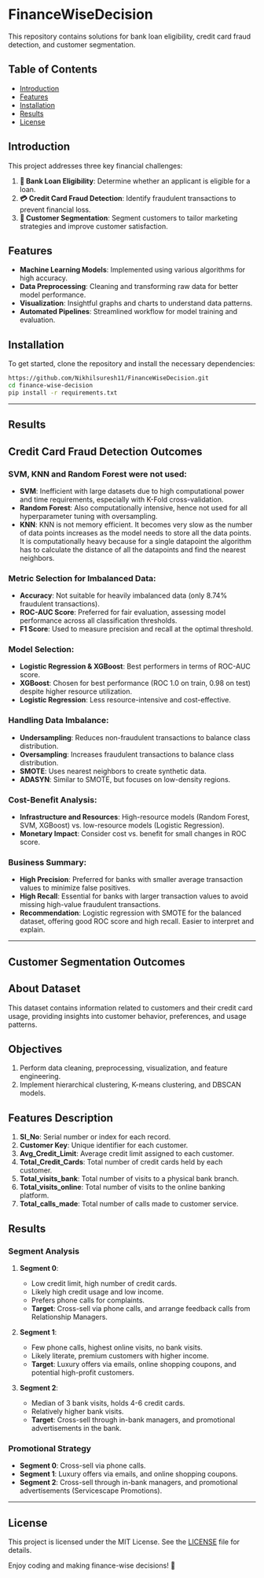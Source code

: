# FinanceWiseDecision


 This repository contains solutions for bank loan eligibility, credit card fraud detection, and customer segmentation.

## Table of Contents

- [Introduction](#introduction)
- [Features](#features)
- [Installation](#installation)
- [Results](#results)
- [License](#license)

## Introduction

This project addresses three key financial challenges:
1. **🏦 Bank Loan Eligibility**: Determine whether an applicant is eligible for a loan.
2. **💳 Credit Card Fraud Detection**: Identify fraudulent transactions to prevent financial loss.
3. **👥 Customer Segmentation**: Segment customers to tailor marketing strategies and improve customer satisfaction.

## Features

- **Machine Learning Models**: Implemented using various algorithms for high accuracy.
- **Data Preprocessing**: Cleaning and transforming raw data for better model performance.
- **Visualization**: Insightful graphs and charts to understand data patterns.
- **Automated Pipelines**: Streamlined workflow for model training and evaluation.

## Installation

To get started, clone the repository and install the necessary dependencies:

```bash
https://github.com/Nikhilsuresh11/FinanceWiseDecision.git
cd finance-wise-decision
pip install -r requirements.txt
```

---


## Results

## Credit Card Fraud Detection Outcomes

### SVM, KNN and Random Forest were not used:
- **SVM**: Inefficient with large datasets due to high computational power and time requirements, especially with K-Fold cross-validation.
- **Random Forest**: Also computationally intensive, hence not used for all hyperparameter tuning with oversampling.
-  **KNN**: KNN is not memory efficient. It becomes very slow as the number of data points increases as the model needs to store all the data points. It is computationally heavy because for a single datapoint the algorithm has to calculate the distance of all the datapoints and find the nearest neighbors.

### Metric Selection for Imbalanced Data:
- **Accuracy**: Not suitable for heavily imbalanced data (only 8.74% fraudulent transactions).
- **ROC-AUC Score**: Preferred for fair evaluation, assessing model performance across all classification thresholds.
- **F1 Score**: Used to measure precision and recall at the optimal threshold.

### Model Selection:
- **Logistic Regression & XGBoost**: Best performers in terms of ROC-AUC score.
- **XGBoost**: Chosen for best performance (ROC 1.0 on train, 0.98 on test) despite higher resource utilization.
- **Logistic Regression**: Less resource-intensive and cost-effective.

### Handling Data Imbalance:
- **Undersampling**: Reduces non-fraudulent transactions to balance class distribution.
- **Oversampling**: Increases fraudulent transactions to balance class distribution.
- **SMOTE**: Uses nearest neighbors to create synthetic data.
- **ADASYN**: Similar to SMOTE, but focuses on low-density regions.

### Cost-Benefit Analysis:
- **Infrastructure and Resources**: High-resource models (Random Forest, SVM, XGBoost) vs. low-resource models (Logistic Regression).
- **Monetary Impact**: Consider cost vs. benefit for small changes in ROC score.

### Business Summary:
- **High Precision**: Preferred for banks with smaller average transaction values to minimize false positives.
- **High Recall**: Essential for banks with larger transaction values to avoid missing high-value fraudulent transactions.
- **Recommendation**: Logistic regression with SMOTE for the balanced dataset, offering good ROC score and high recall. Easier to interpret and explain.

---

## Customer Segmentation Outcomes


## About Dataset

This dataset contains information related to customers and their credit card usage, providing insights into customer behavior, preferences, and usage patterns.

## Objectives

1. Perform data cleaning, preprocessing, visualization, and feature engineering.
2. Implement hierarchical clustering, K-means clustering, and DBSCAN models.

##  Features Description

1. **Sl_No**: Serial number or index for each record.
2. **Customer Key**: Unique identifier for each customer.
3. **Avg_Credit_Limit**: Average credit limit assigned to each customer.
4. **Total_Credit_Cards**: Total number of credit cards held by each customer.
5. **Total_visits_bank**: Total number of visits to a physical bank branch.
6. **Total_visits_online**: Total number of visits to the online banking platform.
7. **Total_calls_made**: Total number of calls made to customer service.

## Results

### Segment Analysis

1. **Segment 0**:
   - Low credit limit, high number of credit cards.
   - Likely high credit usage and low income.
   - Prefers phone calls for complaints.
   - **Target**: Cross-sell via phone calls, and arrange feedback calls from Relationship Managers.

2. **Segment 1**:
   - Few phone calls, highest online visits, no bank visits.
   - Likely literate, premium customers with higher income.
   - **Target**: Luxury offers via emails, online shopping coupons, and potential high-profit customers.

3. **Segment 2**:
   - Median of 3 bank visits, holds 4-6 credit cards.
   - Relatively higher bank visits.
   - **Target**: Cross-sell through in-bank managers, and promotional advertisements in the bank.

### Promotional Strategy

- **Segment 0**: Cross-sell via phone calls.
- **Segment 1**: Luxury offers via emails, and online shopping coupons.
- **Segment 2**: Cross-sell through in-bank managers, and promotional advertisements (Servicescape Promotions).

---

## License

This project is licensed under the MIT License. See the [LICENSE](LICENSE) file for details.


Enjoy coding and making finance-wise decisions! 🚀

